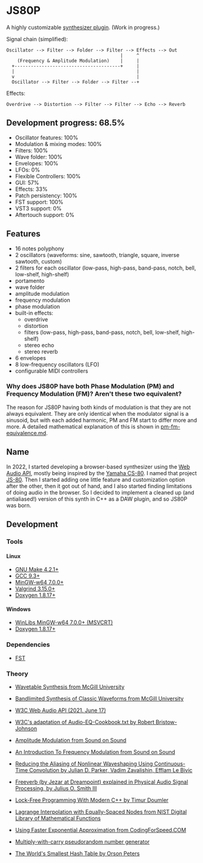 JS80P
=====

A highly customizable [synthesizer plugin][plugin]. (Work in progress.)

  [plugin]: https://en.wikipedia.org/wiki/Virtual_Studio_Technology

Signal chain (simplified):

    Oscillator --> Filter --> Folder --> Filter --> Effects --> Out
                                              |     ^
        (Frequency & Amplitude Modulation)    |     |
      +---------------------------------------+     |
      |                                             |
      v                                             |
      Oscillator --> Filter --> Folder --> Filter --+

Effects:

    Overdrive --> Distortion --> Filter --> Filter --> Echo --> Reverb

Development progress: 68.5%
---------------------------

 * Oscillator features: 100%
 * Modulation & mixing modes: 100%
 * Filters: 100%
 * Wave folder: 100%
 * Envelopes: 100%
 * LFOs: 0%
 * Flexible Controllers: 100%
 * GUI: 57%
 * Effects: 33%
 * Patch persistency: 100%
 * FST support: 100%
 * VST3 support: 0%
 * Aftertouch support: 0%

Features
--------

 * 16 notes polyphony
 * 2 oscillators (waveforms: sine, sawtooth, triangle, square, inverse
   sawtooth, custom)
 * 2 filters for each oscillator (low-pass, high-pass, band-pass, notch, bell,
   low-shelf, high-shelf)
 * portamento
 * wave folder
 * amplitude modulation
 * frequency modulation
 * phase modulation
 * built-in effects:
    * overdrive
    * distortion
    * filters (low-pass, high-pass, band-pass, notch, bell, low-shelf,
      high-shelf)
    * stereo echo
    * stereo reverb
 * 6 envelopes
 * 8 low-frequency oscillators (LFO)
 * configurable MIDI controllers

### Why does JS80P have both Phase Modulation (PM) and Frequency Modulation (FM)? Aren't these two equivalent?

The reason for JS80P having both kinds of modulation is that they are not
always equivalent. They are only identical when the modulator signal is a
sinusoid, but with each added harmonic, PM and FM start to differ more and
more. A detailed mathematical explanation of this is shown in
[pm-fm-equivalence.md](pm-fm-equivalence.md).

Name
----

In 2022, I started developing a browser-based synthesizer using the [Web Audio
API][webaudio], mostly being inspired by the [Yamaha CS-80][cs80]. I named that
project [JS-80][js80]. Then I started adding one little feature and
customization option after the other, then it got out of hand, and I also
started finding limitations of doing audio in the browser. So I decided to
implement a cleaned up (and antialiased!) version of this synth in C++ as a DAW
plugin, and so JS80P was born.

  [webaudio]: https://www.w3.org/TR/webaudio/
  [cs80]: https://en.wikipedia.org/wiki/Yamaha_CS-80]
  [js80]: https://attilammagyar.github.io/toys/js-80/

Development
-----------

### Tools

#### Linux

 * [GNU Make 4.2.1+](https://www.gnu.org/software/make/)
 * [GCC 9.3+](https://gcc.gnu.org/)
 * [MinGW-w64 7.0.0+](https://www.mingw-w64.org/)
 * [Valgrind 3.15.0+](https://valgrind.org/)
 * [Doxygen 1.8.17+](https://www.doxygen.nl/)

#### Windows

 * [WinLibs MinGW-w64 7.0.0+ (MSVCRT)](https://winlibs.com/)
 * [Doxygen 1.8.17+](https://www.doxygen.nl/)

### Dependencies

 * [FST](https://git.iem.at/zmoelnig/FST)

### Theory

 * [Wavetable Synthesis from McGill University](https://www.music.mcgill.ca/~gary/307/week4/wavetables.html)

 * [Bandlimited Synthesis of Classic Waveforms from McGill University](https://www.music.mcgill.ca/~gary/307/week5/bandlimited.html)

 * [W3C Web Audio API (2021. June 17)](https://www.w3.org/TR/2021/REC-webaudio-20210617/)

 * [W3C's adaptation of Audio-EQ-Cookbook.txt by Robert Bristow-Johnson](https://www.w3.org/TR/2021/NOTE-audio-eq-cookbook-20210608/)

 * [Amplitude Modulation from Sound on Sound](https://www.soundonsound.com/techniques/amplitude-modulation)

 * [An Introduction To Frequency Modulation from Sound on Sound](https://www.soundonsound.com/techniques/introduction-frequency-modulation)

 * [Reducing the Aliasing of Nonlinear Waveshaping Using Continuous-Time Convolution
   by Julian D. Parker, Vadim Zavalishin, Efflam Le Bivic](https://www.dafx.de/paper-archive/2016/dafxpapers/20-DAFx-16_paper_41-PN.pdf)

 * [Freeverb (by Jezar at Dreampoint) explained in Physical Audio Signal Processing, by Julius O. Smith III](https://ccrma.stanford.edu/~jos/pasp/Freeverb.html)

 * [Lock-Free Programming With Modern C++ by Timur Doumler](https://www.youtube.com/watch?v=qdrp6k4rcP4)

 * [Lagrange Interpolation with Equally-Spaced Nodes from NIST Digital Library of Mathematical Functions](https://dlmf.nist.gov/3.3#ii)

 * [Using Faster Exponential Approximation from CodingForSpeed.COM ](https://codingforspeed.com/using-faster-exponential-approximation/)

 * [Multiply-with-carry pseudorandom number generator](https://en.wikipedia.org/wiki/Multiply-with-carry_pseudorandom_number_generator)

 * [The World's Smallest Hash Table by Orson Peters](https://orlp.net/blog/worlds-smallest-hash-table/)
